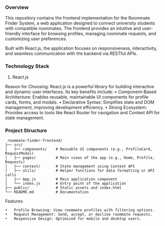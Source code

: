 ### Overview

This repository contains the frontend implementation for the Roommate Finder System, a web application designed to connect university students with compatible roommates. The frontend provides an intuitive and user-friendly interface for browsing profiles, managing roommate requests, and customizing user preferences.

Built with React.js, the application focuses on responsiveness, interactivity, and seamless communication with the backend via RESTful APIs.

### Technology Stack
1. React.js

Reason for Choosing:
React.js is a powerful library for building interactive and dynamic user interfaces. Its key benefits include:
	•	Component-Based Architecture: Enables reusable, maintainable UI components for profile cards, forms, and modals.
	•	Declarative Syntax: Simplifies state and DOM management, improving development efficiency.
	•	Strong Ecosystem: Provides access to tools like React Router for navigation and Context API for state management.

### Project Structure
```
 roommate-finder-frontend/
├── src/
│   ├── components/    # Reusable UI components (e.g., ProfileCard, RequestModal)
│   ├── pages/         # Main views of the app (e.g., Home, Profile, Requests)
│   ├── context/       # State management using Context API
│   ├── utils/         # Helper functions for data formatting or API calls
│   ├── App.js         # Main application component
│   └── index.js       # Entry point of the application
├── public/            # Static assets and index.html
└── README.md          # Documentation
```

Features

	•	Profile Browsing: View roommate profiles with filtering options.
	•	Request Management: Send, accept, or decline roommate requests.
	•	Responsive Design: Optimized for mobile and desktop users.
